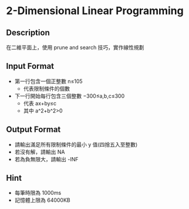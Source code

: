 # 2-Dimensional Linear Programming
## Description
   在二維平面上，使用 prune and search 技巧，實作線性規劃

## Input Format
   - 第一行包含一個正整數 n≤105
     - 代表限制條件的個數
   - 下一行開始每行包含三個整數 −300≤a,b,c≤300
     - 代表 ax+by≤c
     - 其中 a^2+b^2>0

## Output Format
   - 請輸出滿足所有限制條件的最小 y 值(四捨五入至整數)
   - 若沒有解，請輸出 NA
   - 若為負無限大，請輸出 -INF

## Hint
   - 每筆時限為 1000ms
   - 記憶體上限為 64000KB